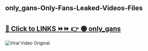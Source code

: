
 ## only_gans-Only-Fans-Leaked-Videos-Files

# <h2><a href="https://mediaupload.pro?only_gans">🔗 Click to LINKS ⏩⏩ 👉 🟢 only_gans </a></h2>

<a href="https://mediaupload.pro?only_gans" rel="nofollow" data-target="animated-image.originalLink"><img src="https://i.ibb.co.com/xMMVF88/686577567.gif" alt="Viral Video Original" style="max-width: 100%; display: inline-block;" data-target="animated-image.originalImage"></a>